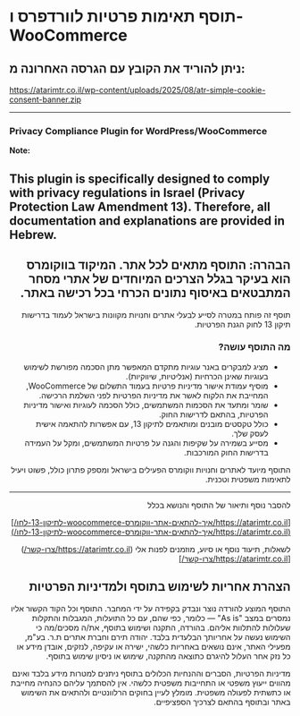 # תוסף תאימות פרטיות לוורדפרס ו-WooCommerce
## ניתן להוריד את הקובץ עם הגרסה האחרונה מ:
https://atarimtr.co.il/wp-content/uploads/2025/08/atr-simple-cookie-consent-banner.zip

--------------------
###  Privacy Compliance Plugin for WordPress/WooCommerce
**Note:**  

This plugin is specifically designed to comply with privacy regulations in Israel (Privacy Protection Law Amendment 13). Therefore, all documentation and explanations are provided in Hebrew.
--------------------
<div dir="rtl">

  ## הבהרה: התוסף מתאים לכל אתר. המיקוד בווקומרס הוא בעיקר בגלל הצרכים המיוחדים של אתרי מסחר המתבטאים באיסוף נתונים הכרחי בכל רכישה באתר.

תוסף זה פותח במטרה לסייע לבעלי אתרים וחנויות מקוונות בישראל לעמוד בדרישות תיקון 13 לחוק הגנת הפרטיות.

### מה התוסף עושה?

- מציג למבקרים באנר עוגיות מתקדם המאפשר מתן הסכמה מפורשת לשימוש בעוגיות שאינן הכרחיות (אנליטיות, שיווקיות).
- מוסיף עמודת אישור מדיניות פרטיות בעמוד התשלום של WooCommerce, המחייבת את הלקוח לאשר את מדיניות הפרטיות לפני השלמת הרכישה.
- שומר ומתעד את הסכמות המשתמשים, כולל הסכמה לעוגיות ואישור מדיניות הפרטיות, בהתאם לדרישות החוק.
- כולל טקסטים מובנים ומותאמים לתיקון 13, עם אפשרות להתאמה אישית לעסק שלך.
- מסייע בשמירה על שקיפות והגנה על פרטיות המשתמשים, ומקל על העמידה בדרישות החוק המורכבות.

התוסף מיועד לאתרים וחנויות ווקומרס הפעילים בישראל ומספק פתרון כולל, פשוט ויעיל לתאימות משפטית וטכנית.

---

להסבר נוסף ותיאור של התוסף והנושא בכלל 

[https://atarimtr.co.il/איך-להתאים-אתר-ווקומרס-woocommerce-לתיקון-13-לחו/](https://atarimtr.co.il/איך-להתאים-אתר-ווקומרס-woocommerce-לתיקון-13-לחו/)

לשאלות, תיעוד נוסף או סיוע, מוזמנים לפנות אלי (https://atarimtr.co.il/צרו-קשר/)[https://atarimtr.co.il/צרו-קשר/]

## הצהרת אחריות לשימוש בתוסף ולמדיניות הפרטיות

התוסף המוצע להורדה נוצר ונבדק בקפידה על ידי המחבר. התוסף וכל הקוד הקשור אליו נמסרים במצב "As is" — כלומר, כפי שהם, עם כל התועלות, המגבלות והתקלות שעלולות להתלוות אליהם. בהורדה, התקנה ושימוש בתוסף, את/ה מסכים/מה כי השימוש נעשה על אחריותך הבלעדית בלבד. יהודה תירם וחברת אתרים ת.ר. בע"מ, מפעילי האתר, אינם נושאים באחריות כלשהי, ישירה או עקיפה, לנזקים, אובדן מידע או כל נזק אחר העלול להיגרם כתוצאה מהתקנה, שימוש או ניסיון שימוש בתוסף.

מדיניות הפרטיות, הסברים וההנחיות הכלולים בתוסף ניתנים למטרות מידע בלבד ואינם מהווים ייעוץ משפטי או התחייבות משפטית כלשהי. אין להסתמך עליהם כהנחיה מחייבת או כתשתית לפעולה משפטית. מומלץ לעיין בחוקים הרלוונטיים ולהתאים את השימוש באתר ובתוסף בהתאם לצרכיך הספציפיים.
</div>
